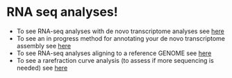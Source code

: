 # RNA seq analyses!

* To see RNA-seq analyses with de novo transcriptome analyses see [here](https://gist.github.com/MolEcolConsLab/9a7d831134633e805df86ca114022c93)
* To see an in progress method for annotating your de novo transcriptome assembly see [here](https://gist.github.com/MolEcolConsLab/773aeb3d9cf5005e3b9685ba31eda9eb)
* To see RNA-seq analyses aligning to a reference GENOME see [here](https://gist.github.com/MolEcolConsLab/26cbf9b41ee2dda95786480afa2d7d72)
* To see a rarefraction curve analysis (to assess if more sequencing is needed) see [here](https://gist.github.com/MolEcolConsLab/82deca8289136b41357b02f6a79f9404)
